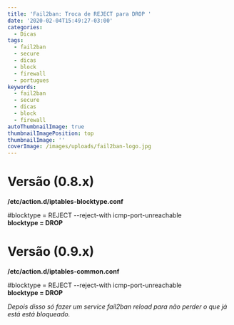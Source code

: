 ```yaml
---
title: 'Fail2ban: Troca de REJECT para DROP '
date: '2020-02-04T15:49:27-03:00'
categories:
  - Dicas
tags:
  - fail2ban
  - secure
  - dicas
  - block
  - firewall
  - portugues
keywords:
  - fail2ban
  - secure
  - dicas
  - block
  - firewall
autoThumbnailImage: true
thumbnailImagePosition: top
thumbnailImage: ''
coverImage: /images/uploads/fail2ban-logo.jpg
---
```

# Versão (0.8.x) 

**/etc/action.d/iptables-blocktype.conf**

\#blocktype = REJECT --reject-with icmp-port-unreachable\
**blocktype = DROP**



# Versão (0.9.x) 

**/etc/action.d/iptables-common.conf**

\#blocktype = REJECT --reject-with icmp-port-unreachable\
**blocktype = DROP**

_Depois disso só fazer um service fail2ban reload para não perder o que já está está bloqueado._
